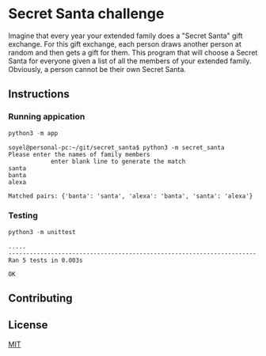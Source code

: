 # Secret Santa challenge
Imagine that every year your extended family does a "Secret Santa" gift exchange.
For this gift exchange, each person draws another person at random
and then gets a gift for them.
This program that will choose a Secret Santa for everyone
given a list of all the members of your extended family.
Obviously, a person cannot be their own Secret Santa.
## Instructions

### Running appication

```python
python3 -m app
```

```unix
soyel@personal-pc:~/git/secret_santa$ python3 -m secret_santa
Please enter the names of family members
            enter blank line to generate the match
santa
banta
alexa

Matched pairs: {'banta': 'santa', 'alexa': 'banta', 'santa': 'alexa'}
```

### Testing
```python
python3 -m unittest
```

```unix
.....
----------------------------------------------------------------------
Ran 5 tests in 0.003s

OK
```



## Contributing


## License

[MIT](https://choosealicense.com/licenses/mit/)